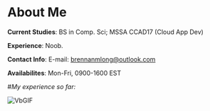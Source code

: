 # About Me
**Current Studies**: BS in Comp. Sci; MSSA CCAD17 (Cloud App Dev)

**Experience**: Noob. 

**Contact Info**: E-mail: brennanmlong@outlook.com

**Availabilites**: Mon-Fri, 0900-1600 EST

#*My experience so far:*

![VbGIF](https://github.com/user-attachments/assets/794a8345-ff51-424b-896d-0dced65e7c61)

